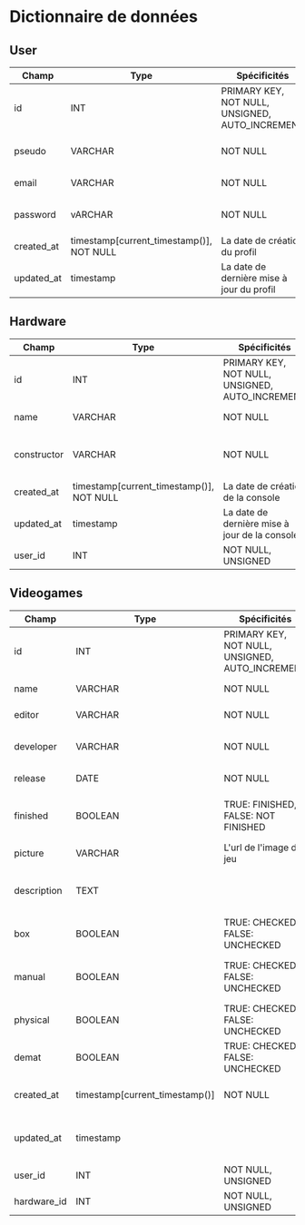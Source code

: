 # Dictionnaire de données

## User

Champ|Type|Spécificités|Description|
|-|-|-|-|
|id|INT|PRIMARY KEY, NOT NULL, UNSIGNED, AUTO_INCREMENT|L'identifiant de l'utilisateur|
|pseudo|VARCHAR|NOT NULL|Le pseudo de l'utilisateur|
|email|VARCHAR|NOT NULL|'email de l'utilisateur|
|password|vARCHAR|NOT NULL|Le mot de passe de l'utilisateur|
|created_at|timestamp[current_timestamp()], NOT NULL|La date de création du profil|
|updated_at|timestamp|La date de dernière mise à jour du profil|

## Hardware

Champ|Type|Spécificités|Description|
|-|-|-|-|
|id|INT|PRIMARY KEY, NOT NULL, UNSIGNED, AUTO_INCREMENT|L'identifiant de la console|
|name|VARCHAR|NOT NULL|Le nom de la console|
|constructor|VARCHAR|NOT NULL|Le constructeur de la console|
|created_at|timestamp[current_timestamp()], NOT NULL|La date de création de la console|
|updated_at|timestamp|La date de dernière mise à jour de la console|
|user_id|INT|NOT NULL, UNSIGNED|L'id de l'utilisateur|

## Videogames

Champ|Type|Spécificités|Description|
|-|-|-|-|
|id|INT|PRIMARY KEY, NOT NULL, UNSIGNED, AUTO_INCREMENT|L'identifiant du jeu|
|name|VARCHAR|NOT NULL|Le nom du jeu|
|editor|VARCHAR|NOT NULL|L'éditeur du jeu|
|developer|VARCHAR|NOT NULL|Le développeur du jeu|
|release|DATE|NOT NULL|L'année de sortie du jeu|
|finished|BOOLEAN|TRUE: FINISHED, FALSE: NOT FINISHED|Savoir si le jeu est terminé ou non|
|picture|VARCHAR|L'url de l'image du jeu|
|description|TEXT||La description du jeu ou de son contenu|
|box|BOOLEAN|TRUE: CHECKED, FALSE: UNCHECKED|Savoir si la boite du jeu est présente|
|manual|BOOLEAN|TRUE: CHECKED, FALSE: UNCHECKED|Savoir si le manuel du jeu est présent|
|physical|BOOLEAN|TRUE: CHECKED, FALSE: UNCHECKED|Savoir si le jeu est en physique|
|demat|BOOLEAN|TRUE: CHECKED, FALSE: UNCHECKED|Savoir si le jeu est en dématérialisé|
|created_at|timestamp[current_timestamp()]| NOT NULL|La date de création du jeu|
|updated_at|timestamp||La date de dernière mise à jour du jeu|
|user_id|INT|NOT NULL, UNSIGNED|L'id de l'utilisateur|
|hardware_id|INT|NOT NULL, UNSIGNED|L'id de la console|
